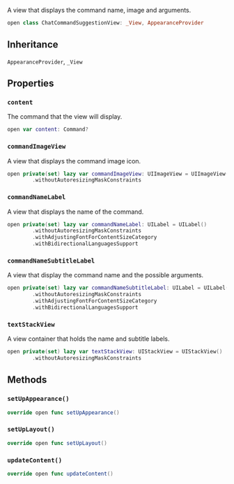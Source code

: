 
A view that displays the command name, image and arguments.

``` swift
open class ChatCommandSuggestionView: _View, AppearanceProvider 
```

## Inheritance

`AppearanceProvider`, `_View`

## Properties

### `content`

The command that the view will display.

``` swift
open var content: Command? 
```

### `commandImageView`

A view that displays the command image icon.

``` swift
open private(set) lazy var commandImageView: UIImageView = UIImageView()
        .withoutAutoresizingMaskConstraints
```

### `commandNameLabel`

A view that displays the name of the command.

``` swift
open private(set) lazy var commandNameLabel: UILabel = UILabel()
        .withoutAutoresizingMaskConstraints
        .withAdjustingFontForContentSizeCategory
        .withBidirectionalLanguagesSupport
```

### `commandNameSubtitleLabel`

A view that display the command name and the possible arguments.

``` swift
open private(set) lazy var commandNameSubtitleLabel: UILabel = UILabel()
        .withoutAutoresizingMaskConstraints
        .withAdjustingFontForContentSizeCategory
        .withBidirectionalLanguagesSupport
```

### `textStackView`

A view container that holds the name and subtitle labels.

``` swift
open private(set) lazy var textStackView: UIStackView = UIStackView()
        .withoutAutoresizingMaskConstraints
```

## Methods

### `setUpAppearance()`

``` swift
override open func setUpAppearance() 
```

### `setUpLayout()`

``` swift
override open func setUpLayout() 
```

### `updateContent()`

``` swift
override open func updateContent() 
```

